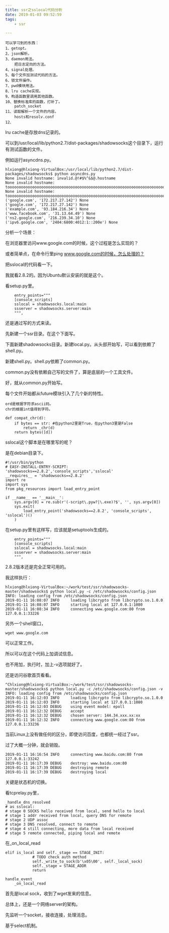 ```yaml
---
title: ssr之sslocal代码分析
date: 2019-01-03 09:52:59
tags:
	- ssr

---
```




````
可以学习到的东西：
1、getopt。
2、json解析。
3、daemon用法。
	把日志定向的方法。
4、signal处理。
5、每个文件加测试代码的方法。
6、锁文件操作。
7、pwd模块用法。
8、lru cache实现。
9、构造函数里调用其他函数。
10、替换标准库的函数，打补丁。
	patch_socket
11、读取解析一个文件的内容。
	hosts和resolv.conf
12、
````



lru cache是存放dns记录的。



可以到/usr/local/lib/python2.7/dist-packages/shadowsocks这个目录下，运行有测试函数的文件。

例如运行asyncdns.py。

```
hlxiong@hlxiong-VirtualBox:/usr/local/lib/python2.7/dist-packages/shadowsocks$ python asyncdns.py
None invalid hostname: invalid.@!#$%^&$@.hostname
None invalid hostname: tooooooooooooooooooooooooooooooooooooooooooooooooooooooooooooooooooooooooooooooooooooooooooooooooooooolong.hostname
None invalid hostname: tooooooooooooooooooooooooooooooooooooooooooooooooooooooooooooooooooooooooooooooooooooooooooooooooooooooooooooooooooooooooooooooooooooooooooooooooooooooooooooooooooooooooooooooooooooooooooooooooooooooooooooooooooooooooooooooooooooooooooooooooooooooooooooooooooooooooooooooooooooooooooooooooooooooooooooooooolong.hostname
('google.com', '172.217.27.142') None
('google.com', '172.217.27.142') None
('example.com', '93.184.216.34') None
('www.facebook.com', '31.13.64.49') None
('ns2.google.com', '216.239.34.10') None
('ipv6.google.com', '2404:6800:4012:1::200e') None
```



分析一个场景：

在浏览器里访问www.google.com的时候，这个过程是怎么实现的？

或者简单点，在命令行里ping www.google.com的时候，怎么处理的？



把sslocal的代码看一下。

我就看2.8.2的。因为Ubuntu默认安装的就是这个。

看setup.py里。

```
    entry_points="""
    [console_scripts]
    sslocal = shadowsocks.local:main
    ssserver = shadowsocks.server:main
    """,
```



还是通过写的方式来读。

先新建一个ssr目录。在这个下面写。

下面新建shadowsocks目录。新建local.py。从头部开始写，可以看到依赖了shell.py。

新建shell.py。shell.py依赖了common.py。

common.py没有依赖自己写的文件了，算是底层的一个工具文件。

好，就从common.py开始写。

每个文件开始都从future模块引入了几个新的特性。

```
ord是根据字符求ascii码。
chr的根据int值得到字符。
```

```
def compat_chr(d):
    if bytes == str: #在python2里是True，在python3里是False
        return _chr(d)
    return bytes([d])
```



sslocal这个脚本是在哪里写的呢？

是在debian目录下。

```
#!/usr/bin/python
# EASY-INSTALL-ENTRY-SCRIPT: 'shadowsocks==2.8.2','console_scripts','sslocal'
__requires__ = 'shadowsocks==2.8.2'
import re
import sys
from pkg_resources import load_entry_point

if __name__ == '__main__':
    sys.argv[0] = re.sub(r'(-script\.pyw?|\.exe)?$', '', sys.argv[0])
    sys.exit(
        load_entry_point('shadowsocks==2.8.2', 'console_scripts', 'sslocal')()
    )
```

在setup.py里有这样写，应该就是setuptools生成的。

```
    entry_points="""
    [console_scripts]
    sslocal = shadowsocks.local:main
    ssserver = shadowsocks.server:main
    """,
```



2.8.2版本还是完全正常可用的。

我这样执行：

```
hlxiong@hlxiong-VirtualBox:~/work/test/ssr/shadowsocks-master/shadowsocks$ python local.py -c /etc/shadowsocks/config.json
INFO: loading config from /etc/shadowsocks/config.json
2019-01-11 16:08:07 INFO     loading libcrypto from libcrypto.so.1.0.0
2019-01-11 16:08:07 INFO     starting local at 127.0.0.1:1080
2019-01-11 16:08:34 INFO     connecting www.google.com:80 from 127.0.0.1:33226
```

另外一个shell窗口，

```
wget www.google.com
```

可以正常工作。

所以可以在这个代码上加调试信息。

也不用加，执行时，加上-v选项就好了。

还是访问谷歌首页看看。

```
^Chlxiong@hlxiong-VirtualBox:~/work/test/ssr/shadowsocks-master/shadowsocks$ python local.py -c /etc/shadowsocks/config.json -v
INFO: loading config from /etc/shadowsocks/config.json
2019-01-11 16:12:03 INFO     loading libcrypto from libcrypto.so.1.0.0
2019-01-11 16:12:03 INFO     starting local at 127.0.0.1:1080
2019-01-11 16:12:03 DEBUG    using event model: epoll
2019-01-11 16:12:32 DEBUG    accept
2019-01-11 16:12:32 DEBUG    chosen server: 144.34.xxx.xx:xx
2019-01-11 16:12:32 INFO     connecting www.google.com:80 from 127.0.0.1:33236
```

当前Linux上没有做任何的区分，即使访问百度，也都统一经过了ssr。

过了大概一分钟，就会销毁。

```
2019-01-11 16:16:54 INFO     connecting www.baidu.com:80 from 127.0.0.1:33242
2019-01-11 16:17:39 DEBUG    destroy: www.baidu.com:80
2019-01-11 16:17:39 DEBUG    destroying remote
2019-01-11 16:17:39 DEBUG    destroying local
```

关键是状态机的切换。

看tcprelay.py里，

```
_handle_dns_resolved
# as sslocal:
# stage 0 SOCKS hello received from local, send hello to local
# stage 1 addr received from local, query DNS for remote
# stage 2 UDP assoc
# stage 3 DNS resolved, connect to remote
# stage 4 still connecting, more data from local received
# stage 5 remote connected, piping local and remote
```

在_on_local_read

```
elif is_local and self._stage == STAGE_INIT:
            # TODO check auth method
            self._write_to_sock(b'\x05\00', self._local_sock)
            self._stage = STAGE_ADDR
            return
```

```
handle_event
	_on_local_read
```

首先是local sock，收到了wget发来的信息。



总体上，还是一个网络server的架构。

先监听一个socket，接收连接，处理消息。

基于select机制。





